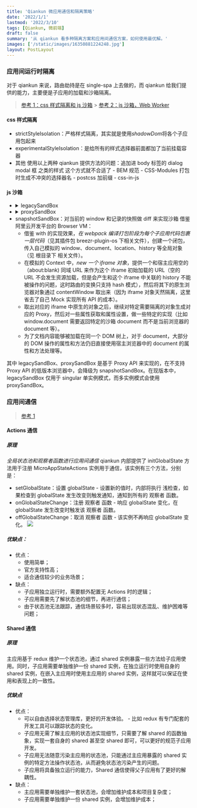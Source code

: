 ```yaml
---
title: 'Qiankun 微应用通信和隔离策略'
date: '2022/1/1'
lastmod: '2022/3/10'
tags: [Qiankun, 微前端]
draft: false
summary: '从 qiankun 看多种隔离方案和应用间通信方案，如何使用最优解。'
images: ['/static/images/16350881224248.jpg']
layout: PostLayout
---
```


### 应用间运行时隔离

对于 qiankun 来说，路由劫持是在 single-spa 上去做的，而 qiankun 给我们提供的能力，主要便是子应用的加载和沙箱隔离。

> [参考 1：css 样式隔离和 js 沙箱](https://juejin.cn/post/6896643767353212935#heading-4) > [参考 2：js 沙箱，Web Worker](https://mp.weixin.qq.com/s/VRERMga1noJJVZJdvl7n3Q)

#### css 样式隔离

- strictStyleIsolation：严格样式隔离，其实就是使用*shadowDom*将各个子应用包起来
- experimentalStyleIsolation：是给所有的样式选择器前面都加了当前挂载容器
- 其他
  使用以上两种 qiankun 提供方法的问题：追加进 body 标签的 dialog modal 框 之类的样式 这个方式就不合适了 - BEM 规范 - CSS-Modules 打包时生成不冲突的选择器名 - postcss 加前缀 - css-in-js

#### js 沙箱

- <details>
    <summary>
        legacySandBox
    </summary>
    legacySandBox 还是会操作 window 对象，但是他通过激活沙箱时还原子应用的状态，卸载时还原主应用的状态来实现沙箱隔离的
  </details>
- <details>
    <summary>
        proxySandBox
    </summary>
    legacySandBox 最直接的不同点就是，为了支持多实例的场景，proxySandBox 不会直接操作 window 对象。并且为了避免子应用操作或者修改主应用上诸如 window、document、location 这些重要的属性，会遍历这些属性到子应用 window 副本（fakeWindow）上
  </details>
- snapshotSandBox：对当前的 window 和记录的快照做 diff 来实现沙箱
  借鉴 阿里云开发平台的 Browser VM：
  - 借鉴 with 的实现效果，_在 webpack 编译打包阶段为每个子应用代码包裹一层代码_（见其插件包 breezr-plugin-os 下相关文件），创建一个闭包，传入自己模拟的 window、document、location、history 等全局对象（见 根目录下 相关文件）。
  - 在模拟的 Context 中，_new 一个 iframe 对象_，提供一个和宿主应用空的（about:blank) 同域 URL 来作为这个 iframe 初始加载的 URL（空的 URL 不会发生资源加载，但是会产生和这个 iframe 中关联的 history 不能被操作的问题，这时路由的变换只支持 hash 模式），然后将其下的原生浏览器对象通过 contentWindow 取出来（因为 iframe 对象天然隔离，这里省去了自己 Mock 实现所有 API 的成本）。
  - 取出对应的 iframe 中原生的对象之后，继续对特定需要隔离的对象生成对应的 Proxy，然后对一些属性获取和属性设置，做一些特定的实现（比如 window.document 需要返回特定的沙箱 document 而不是当前浏览器的 document 等）。
  - 为了文档内容能够被加载在同一个 DOM 树上，对于 document，大部分的 DOM 操作的属性和方法仍旧直接使用宿主浏览器中的 document 的属性和方法处理等。

其中 legacySandBox、proxySandBox 是基于 Proxy API 来实现的，在不支持 Proxy API 的低版本浏览器中，会降级为 snapshotSandBox。在现版本中，legacySandBox 仅用于 singular 单实例模式，而多实例模式会使用 proxySandBox。

### 应用间通信

> [参考 1](https://juejin.cn/post/6844904151231496200#heading-9)

#### Actions 通信

##### 原理

_全局状态池和观察者函数进行应用间通信_
qiankun 内部提供了 initGlobalState 方法用于注册 MicroAppStateActions 实例用于通信，该实例有三个方法，分别是：

- setGlobalState：设置 globalState - 设置新的值时，内部将执行 浅检查，如果检查到 globalState 发生改变则触发通知，通知到所有的 观察者 函数。
- onGlobalStateChange：注册 观察者 函数 - 响应 globalState 变化，在 globalState 发生改变时触发该 观察者 函数。
- offGlobalStateChange：取消 观察者 函数 - 该实例不再响应 globalState 变化。
  ![](/static/images/16350881224248.jpg)

##### 优缺点：

- 优点：
  - 使用简单；
  - 官方支持性高；
  - 适合通信较少的业务场景；
- 缺点：
  - 子应用独立运行时，需要额外配置无 Actions 时的逻辑；
  - 子应用需要先了解状态池的细节，再进行通信；
  - 由于状态池无法跟踪，通信场景较多时，容易出现状态混乱、维护困难等问题；

#### Shared 通信

##### 原理

主应用基于 redux 维护一个状态池，通过 shared 实例暴露一些方法给子应用使用。同时，子应用需要单独维护一份 shared 实例，在独立运行时使用自身的 shared 实例，在嵌入主应用时使用主应用的 shared 实例，这样就可以保证在使用和表现上的一致性。

##### 优缺点

- 优点：
  - 可以自由选择状态管理库，更好的开发体验。 - 比如 redux 有专门配套的开发工具可以跟踪状态的变化。
  - 子应用无需了解主应用的状态池实现细节，只需要了解 shared 的函数抽象，实现一套自身的 shared 甚至空 shared 即可，可以更好的规范子应用开发。
  - 子应用无法随意污染主应用的状态池，只能通过主应用暴露的 shared 实例的特定方法操作状态池，从而避免状态池污染产生的问题。
  - 子应用将具备独立运行的能力，Shared 通信使得父子应用有了更好的解耦性。
- 缺点：
  - 主应用需要单独维护一套状态池，会增加维护成本和项目复杂度；
  - 子应用需要单独维护一份 shared 实例，会增加维护成本；
